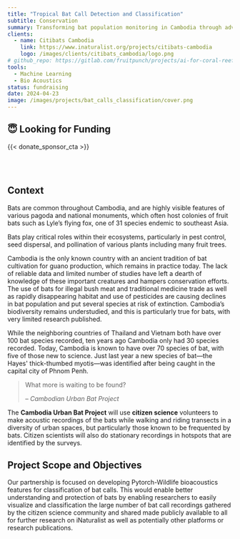 ```yaml
---
title: "Tropical Bat Call Detection and Classification"
subtitle: Conservation
summary: Transforming bat population monitoring in Cambodia through advanced bio-acoustic analysis driven by Machine Learning algorithms.
clients: 
  - name: Citibats Cambodia
    link: https://www.inaturalist.org/projects/citibats-cambodia
    logo: /images/clients/citibats_cambodia/logo.png
# github_repo: https://gitlab.com/fruitpunch/projects/ai-for-coral-reefs-2/supervised-learning/yolov8
tools:
  - Machine Learning
  - Bio Acoustics
status: fundraising
date: 2024-04-23
image: /images/projects/bat_calls_classification/cover.png
---
```


## 😇 Looking for Funding

{{< donate_sponsor_cta >}}

<br/>
<br/>

## Context

Bats are common throughout Cambodia, and are highly visible features of various
pagoda and national monuments, which often host colonies of fruit bats such as
Lyle’s flying fox, one of 31 species endemic to southeast Asia.

Bats play critical roles within their ecosystems, particularly in pest control,
seed dispersal, and pollination of various plants including many fruit trees.

Cambodia is the only known country with an ancient tradition of bat cultivation
for guano production, which remains in practice today. The lack of reliable
data and limited number of studies have left a dearth of knowledge of these
important creatures and hampers conservation efforts. The use of bats for
illegal bush meat and traditional medicine trade as well as rapidly
disappearing habitat and use of pesticides are causing declines in bat
population and put several species at risk of extinction. Cambodia’s
biodiversity remains understudied, and this is particularly true for bats, with
very limited research published. 

While the neighboring countries of Thailand and Vietnam both have over 100 bat
species recorded, ten years ago Cambodia only had 30 species recorded. Today,
Cambodia is known to have over 70 species of bat, with five of those new to
science. Just last year a new species of bat—the Hayes' thick-thumbed
myotis—was identified after being caught in the capital city of Phnom Penh. 

> What more is waiting to be found?
>
> <cite>– Cambodian Urban Bat Project</cite>

The __Cambodia Urban Bat Project__ will use __citizen science__ volunteers to
make acoustic recordings of the bats while walking and riding transects in a
diversity of urban spaces, but particularly those known to be frequented by
bats. Citizen scientists will also do stationary recordings in hotspots that
are identified by the surveys.

## Project Scope and Objectives

Our partnership is focused on developing
Pytorch-Wildlife bioacoustics features for
classification of
bat calls. This would enable better understanding and
protection of bats by enabling researchers to
easily visualize and classification the large number of
bat call recordings gathered by the citizen
science community and shared made publicly available to all for further
research on iNaturalist as well as potentially other platforms or research
publications. 
